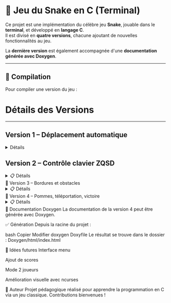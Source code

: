 # 🐍 Jeu du Snake en C (Terminal)

Ce projet est une implémentation du célèbre jeu **Snake**, jouable dans le **terminal**, et développé en **langage C**.  
Il est divisé en **quatre versions**, chacune ajoutant de nouvelles fonctionnalités au jeu.

La **dernière version** est également accompagnée d'une **documentation générée avec Doxygen**.

---

## 🔧 Compilation

Pour compiler une version du jeu :

# Détails des Versions

---

## **Version 1 – Déplacement automatique**
<details> 
  <summary>Détails</summary>
    > Le serpent se déplace automatiquement vers la droite. Aucun contrôle clavier.
    >> Le jeu se termine si l'utilisateur tape la touche "A".
    > [dossier Version1](https://github.com/yannislechevere/SAE-1.01/tree/master/Version1)
</details>

## **Version 2 – Contrôle clavier ZQSD**
<details> <summary>📋 Détails</summary>
Le joueur contrôle le serpent avec les touches :

Z : Haut

Q : Gauche

S : Bas

D : Droite

Le serpent continue dans la direction choisie.

📄 Fichier : version2/snake_v2.c
📘 Consignes : version2/consignes.pdf

</details>
🧱 Version 3 – Bordures et obstacles
<details> <summary>📋 Détails</summary>
Apparition de bordures fixes.

Introduction de pavés (obstacles).

Le serpent meurt en touchant un mur ou un pavé.

📄 Fichier : version3/snake_v3.c
📘 Consignes : version3/consignes.pdf

</details>
🍎 Version 4 – Pommes, téléportation, victoire
<details> <summary>📋 Détails</summary>
Des pommes apparaissent aléatoirement.

Le serpent grandit en mangeant une pomme.

Après 10 pommes, le joueur gagne.

Trous dans les murs : ils permettent la téléportation vers le bord opposé.

📄 Fichier : version4/snake_v4.c
📘 Consignes : version4/consignes.pdf

📚 Documentation Doxygen disponible dans le dossier Doxygen/html/index.html.

</details>
📄 Documentation Doxygen
La documentation de la version 4 peut être générée avec Doxygen.

✅ Génération
Depuis la racine du projet :

bash
Copier
Modifier
doxygen Doxyfile
Le résultat se trouve dans le dossier :
Doxygen/html/index.html

🧠 Idées futures
Interface menu

Ajout de scores

Mode 2 joueurs

Amélioration visuelle avec ncurses

👤 Auteur
Projet pédagogique réalisé pour apprendre la programmation en C via un jeu classique.
Contributions bienvenues !

